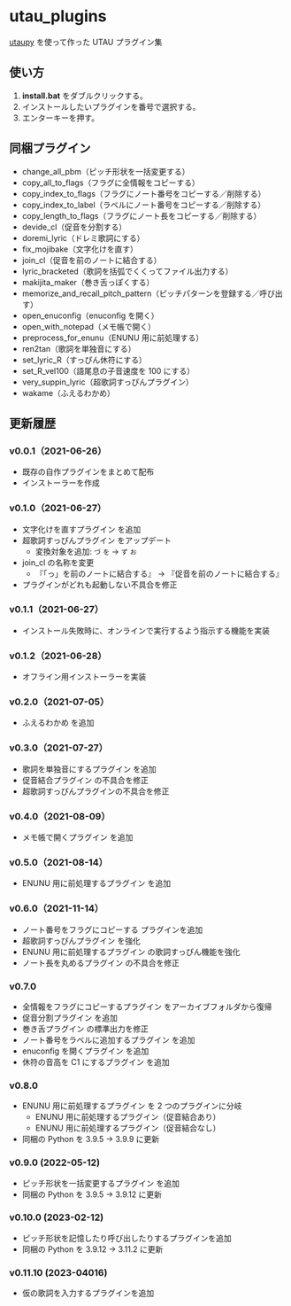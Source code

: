 # utau_plugins

[utaupy](https://github.com/oatsu-gh/utaupy) を使って作った UTAU プラグイン集

## 使い方

1. **install.bat** をダブルクリックする。
2. インストールしたいプラグインを番号で選択する。
3. エンターキーを押す。

## 同梱プラグイン

- change_all_pbm（ピッチ形状を一括変更する）
- copy_all_to_flags（フラグに全情報をコピーする）
- copy_index_to_flags（フラグにノート番号をコピーする／削除する）
- copy_index_to_label（ラベルにノート番号をコピーする／削除する）
- copy_length_to_flags（フラグにノート長をコピーする／削除する）
- devide_cl（促音を分割する）
- doremi_lyric（ドレミ歌詞にする）
- fix_mojibake（文字化けを直す）
- join_cl（促音を前のノートに結合する）
- lyric_bracketed（歌詞を括弧でくくってファイル出力する）
- makijita_maker（巻き舌っぽくする）
- memorize_and_recall_pitch_pattern（ピッチパターンを登録する／呼び出す）
- open_enuconfig（enuconfig を開く）
- open_with_notepad（メモ帳で開く）
- preprocess_for_enunu（ENUNU 用に前処理する）
- ren2tan（歌詞を単独音にする）
- set_lyric_R（すっぴん休符にする）
- set_R_vel100（語尾息の子音速度を 100 にする）
- very_suppin_lyric（超歌詞すっぴんプラグイン）
- wakame（ふえるわかめ）

## 更新履歴

### v0.0.1（2021-06-26）

- 既存の自作プラグインをまとめて配布
- インストーラーを作成

### v0.1.0（2021-06-27）

- 文字化けを直すプラグイン を追加
- 超歌詞すっぴんプラグイン をアップデート
  - 変換対象を追加: `づ` `を` → `ず` `お`
- join_cl の名称を変更
  - 『「っ」を前のノートに結合する』 → 『促音を前のノートに結合する』
- プラグインがどれも起動しない不具合を修正

### v0.1.1（2021-06-27）

- インストール失敗時に、オンラインで実行するよう指示する機能を実装

### v0.1.2（2021-06-28）

- オフライン用インストーラーを実装

### v0.2.0（2021-07-05）

- ふえるわかめ を追加

### v0.3.0（2021-07-27）

- 歌詞を単独音にするプラグイン を追加
- 促音結合プラグイン の不具合を修正
- 超歌詞すっぴんプラグインの不具合を修正

### v0.4.0（2021-08-09）

- メモ帳で開くプラグイン を追加

### v0.5.0（2021-08-14）

- ENUNU 用に前処理するプラグイン を追加

### v0.6.0（2021-11-14）

- ノート番号をフラグにコピーする プラグインを追加
- 超歌詞すっぴんプラグイン を強化
- ENUNU 用に前処理するプラグイン の歌詞すっぴん機能を強化
- ノート長を丸めるプラグイン の不具合を修正

### v0.7.0

- 全情報をフラグにコピーするプラグイン をアーカイブフォルダから復帰
- 促音分割プラグイン を追加
- 巻き舌プラグイン の標準出力を修正
- ノート番号をラベルに追加するプラグイン を追加
- enuconfig を開くプラグイン を追加
- 休符の音高を C1 にするプラグイン を追加

### v0.8.0

- ENUNU 用に前処理するプラグイン を 2 つのプラグインに分岐
  - ENUNU 用に前処理するプラグイン（促音結合あり）
  - ENUNU 用に前処理するプラグイン（促音結合なし）
- 同梱の Python を 3.9.5 → 3.9.9 に更新

### v0.9.0 (2022-05-12)

- ピッチ形状を一括変更するプラグイン を追加
- 同梱の Python を 3.9.5 → 3.9.12 に更新

### v0.10.0 (2023-02-12)

- ピッチ形状を記憶したり呼び出したりするプラグインを追加
- 同梱の Python を 3.9.12 → 3.11.2 に更新

### v0.11.10 (2023-04016)

- 仮の歌詞を入力するプラグインを追加
